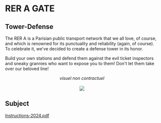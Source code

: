 # RER A GATE
## Tower-Defense
The RER A is a Parisian public transport network that we all love, of course, and which is renowned for its punctuality and reliability (again, of course). To celebrate it, we've decided to create a defense tower in its honor.

Build your own stations and defend them against the evil ticket inspectors and sneaky grannies who want to expose you to them!
Don't let them take over our beloved line!

<p align="center">
  <i>visuel non contractuel</i><br><br>
  <img src="https://github.com/LouisePrd/Tower-Defense/assets/77757761/d04b93ee-5a81-4c49-8ccb-a931040bed6b"/>
</p>

## Subject
[Instructions-2024.pdf](https://github.com/LouisePrd/Tower-Defense/files/15442673/sujet_IMAC1_2024.pdf)
